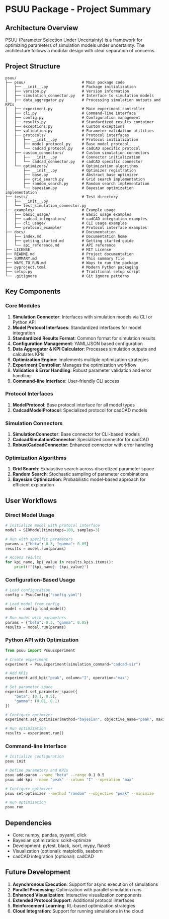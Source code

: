 # PSUU Package - Project Summary

## Architecture Overview

PSUU (Parameter Selection Under Uncertainty) is a framework for optimizing parameters of simulation models under uncertainty. The architecture follows a modular design with clear separation of concerns.

## Project Structure

```
psuu/
├── psuu/                         # Main package code
│   ├── __init__.py               # Package initialization
│   ├── version.py                # Version information
│   ├── simulation_connector.py   # Interface to simulation models
│   ├── data_aggregator.py        # Processing simulation outputs and KPIs
│   ├── experiment.py             # Main experiment controller
│   ├── cli.py                    # Command-line interface
│   ├── config.py                 # Configuration management 
│   ├── results.py                # Standardized results container
│   ├── exceptions.py             # Custom exceptions
│   ├── validation.py             # Parameter validation utilities
│   ├── protocols/                # Protocol interfaces
│   │   ├── __init__.py           # Protocol initialization
│   │   ├── model_protocol.py     # Base model protocol
│   │   └── cadcad_protocol.py    # cadCAD specific protocol
│   ├── custom_connectors/        # Custom simulation connectors
│   │   ├── __init__.py           # Connector initialization
│   │   └── cadcad_connector.py   # cadCAD specific connector
│   └── optimizers/               # Optimization algorithms
│       ├── __init__.py           # Optimizer registration
│       ├── base.py               # Abstract base optimizer
│       ├── grid_search.py        # Grid search implementation
│       ├── random_search.py      # Random search implementation
│       └── bayesian.py           # Bayesian optimization implementation
├── tests/                        # Test directory
│   ├── __init__.py
│   └── test_simulation_connector.py
├── examples/                     # Example usage
│   ├── basic_usage/              # Basic usage examples
│   ├── cadcad_integration/       # cadCAD integration examples
│   ├── cli_usage/                # CLI usage examples
│   └── protocol_example/         # Protocol interface examples
├── docs/                         # Documentation
│   ├── index.md                  # Documentation home
│   ├── getting_started.md        # Getting started guide
│   └── api_reference.md          # API reference
├── LICENSE                       # MIT License
├── README.md                     # Project documentation
├── SUMMARY.md                    # This summary file
├── WAYS_TO_RUN.md                # Ways to run the package
├── pyproject.toml                # Modern Python packaging
├── setup.py                      # Traditional setup script
└── .gitignore                    # Git ignore patterns
```

## Key Components

### Core Modules

1. **Simulation Connector**: Interfaces with simulation models via CLI or Python API
2. **Model Protocol Interfaces**: Standardized interfaces for model integration
3. **Standardized Results Format**: Common format for simulation results
4. **Configuration Management**: YAML/JSON based configuration
5. **Data Aggregator & KPI Calculator**: Processes simulation outputs and calculates KPIs
6. **Optimization Engine**: Implements multiple optimization strategies
7. **Experiment Controller**: Manages the optimization workflow
8. **Validation & Error Handling**: Robust parameter validation and error handling
9. **Command-line Interface**: User-friendly CLI access

### Protocol Interfaces

1. **ModelProtocol**: Base protocol interface for all model types
2. **CadcadModelProtocol**: Specialized protocol for cadCAD models

### Simulation Connectors

1. **SimulationConnector**: Base connector for CLI-based models
2. **CadcadSimulationConnector**: Specialized connector for cadCAD
3. **RobustCadcadConnector**: Enhanced connector with error handling

### Optimization Algorithms

1. **Grid Search**: Exhaustive search across discretized parameter space
2. **Random Search**: Stochastic sampling of parameter combinations
3. **Bayesian Optimization**: Probabilistic model-based approach for efficient exploration

## User Workflows

### Direct Model Usage

```python
# Initialize model with protocol interface
model = SIRModel(timesteps=100, samples=3)

# Run with specific parameters
params = {"beta": 0.3, "gamma": 0.05}
results = model.run(params)

# Access results
for kpi_name, kpi_value in results.kpis.items():
    print(f"{kpi_name}: {kpi_value}")
```

### Configuration-Based Usage

```python
# Load configuration
config = PsuuConfig("config.yaml")

# Load model from config
model = config.load_model()

# Run model with parameters
params = {"beta": 0.3, "gamma": 0.05}
results = model.run(params)
```

### Python API with Optimization

```python
from psuu import PsuuExperiment

# Create experiment
experiment = PsuuExperiment(simulation_command="cadcad-sir")

# Add KPIs
experiment.add_kpi("peak", column="I", operation="max")

# Set parameter space
experiment.set_parameter_space({
    "beta": (0.1, 0.5),
    "gamma": (0.01, 0.1)
})

# Configure optimizer
experiment.set_optimizer(method="bayesian", objective_name="peak", maximize=False)

# Run optimization
results = experiment.run()
```

### Command-line Interface

```bash
# Initialize configuration
psuu init

# Define parameters and KPIs
psuu add-param --name "beta" --range 0.1 0.5
psuu add-kpi --name "peak" --column "I" --operation "max"

# Configure optimizer
psuu set-optimizer --method "random" --objective "peak" --minimize

# Run optimization
psuu run
```

## Dependencies

- Core: numpy, pandas, pyyaml, click
- Bayesian optimization: scikit-optimize
- Development: pytest, black, isort, mypy, flake8
- Visualization (optional): matplotlib, seaborn
- cadCAD integration (optional): cadCAD

## Future Development

1. **Asynchronous Execution**: Support for async execution of simulations
2. **Parallel Processing**: Optimization with parallel simulation runs
3. **Enhanced Visualization**: Interactive visualization components
4. **Extended Protocol Support**: Additional protocol interfaces
5. **Reinforcement Learning**: RL-based optimization strategies
6. **Cloud Integration**: Support for running simulations in the cloud
